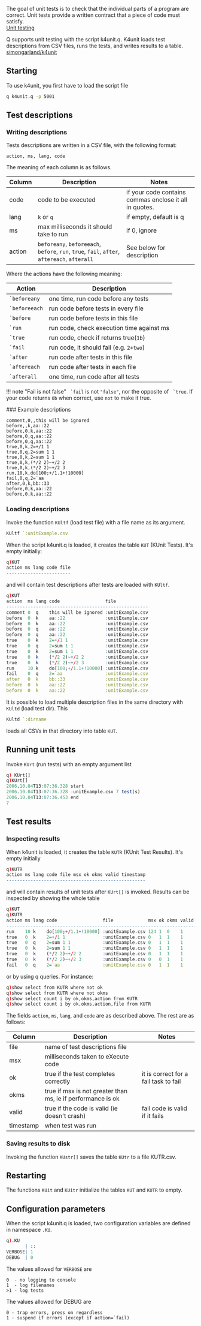 The goal of unit tests is to check that the individual parts of a program are correct. 
Unit tests provide a written contract that a piece of code must satisfy.  
<i class="fas fa-wikipedia-w"></i> [Unit testing](http://en.wikipedia.org/wiki/Unit_testing)

Q supports unit testing with the script k4unit.q. 
K4unit loads test descriptions from CSV files, runs the tests, and writes results to a table.  
<i class="fab fa-github"></i> [simongarland/k4unit](https://github.com/simongarland/k4unit)


## Starting

To use k4unit, you first have to load the script file
```bash
q k4unit.q -p 5001
```


## Test descriptions

### Writing descriptions

Tests descriptions are written in a CSV file, with the following format:
```csv
action, ms, lang, code
```
The meaning of each column is as follows.

| Column | Description                                                                | Notes                                                           |
|--------|----------------------------------------------------------------------------|-----------------------------------------------------------------|
| code   | code to be executed                                                        | if your code contains commas enclose it all in quotes.          |
| lang   | `k` or `q`                                                                 | if empty, default is q                                          |
| ms     | max milliseconds it should take to run                                     | if 0, ignore                                                    |
| action | `beforeany`, `beforeeach`, `before`, `run`, `true`, `fail`, `after`, `aftereach`, `afterall` | See below for description                     |

Where the actions have the following meaning:

| Action            | Description                               |
|-------------------|-------------------------------------------|
| `` `beforeany ``  | one time, run code before any tests       |
| `` `beforeeach `` | run code before tests in every file       |
| `` `before ``     | run code before tests in this file        |
| `` `run ``        | run code, check execution time against ms |
| `` `true ``       | run code, check if returns true(`1b`)       |
| `` `fail ``       | run code, it should fail (e.g. `2+two`)     |
| `` `after ``      | run code after tests in this file         |
| `` `aftereach ``  | run code after tests in each file         |
| `` `afterall ``   | one time, run code after all tests        |

!!! note "Fail is not false"
    `` `fail`` is not `"false"`, nor the opposite of `` `true``. 
    If your code returns `0b` when correct, use `not` to make it true. 


### Example descriptions
```csv
comment,0,,this will be ignored
before,,k,aa::22
before,0,k,aa::22
before,0,q,aa::22
before,0,q,aa::22
true,0,k,2=+/1 1
true,0,q,2=sum 1 1
true,0,k,2=sum 1 1
true,0,k,(*/2 2)~+/2 2
true,0,k,(*/2 2)~+/2 3
run,10,k,do[100;+/1.1+!10000]
fail,0,q,2=`aa
after,0,k,bb::33
before,0,k,aa::22
before,0,k,aa::22
```


### Loading descriptions

Invoke the function `KUltf` (load test file) with a file name as its argument.
```q
KUltf `:unitExample.csv
```
When the script k4unit.q is loaded, it creates the table `KUT` (KUnit Tests). It's empty initially:
```q
q)KUT
action ms lang code file
------------------------
```
and will contain test descriptions after tests are loaded with `KUltf`.
```q
q)KUT
action  ms lang code                 file
-----------------------------------------------------
comment 0  q    this will be ignored :unitExample.csv
before  0  k    aa::22               :unitExample.csv
before  0  k    aa::22               :unitExample.csv
before  0  q    aa::22               :unitExample.csv
before  0  q    aa::22               :unitExample.csv
true    0  k    2=+/1 1              :unitExample.csv
true    0  q    2=sum 1 1            :unitExample.csv
true    0  k    2=sum 1 1            :unitExample.csv
true    0  k    (*/2 2)~+/2 2        :unitExample.csv
true    0  k    (*/2 2)~+/2 3        :unitExample.csv
run     10 k    do[100;+/1.1+!10000] :unitExample.csv
fail    0  q    2=`aa                :unitExample.csv
after   0  k    bb::33               :unitExample.csv
before  0  k    aa::22               :unitExample.csv
before  0  k    aa::22               :unitExample.csv
```
It is possible to load multiple description files in the same directory with `KUltd` (load test dir). This
```q
KUltd `:dirname
```
loads all CSVs in that directory into table `KUT`.


## Running unit tests

Invoke `KUrt` (run tests) with an empty argument list
```q
q) KUrt[]
q)KUrt[]
2006.10.04T13:07:36.328 start
2006.10.04T13:07:36.328 :unitExample.csv 7 test(s)
2006.10.04T13:07:36.453 end
7
```


## Test results


### Inspecting results

When k4unit is loaded, it creates the table `KUTR` (KUnit Test Results). It's empty initially
```q
q)KUTR
action ms lang code file msx ok okms valid timestamp
----------------------------------------------------
```
and will contain results of unit tests after `KUrt[]` is invoked. Results can be inspected by showing the whole table
```q
q)KUT
q)KUTR
action ms lang code                 file             msx ok okms valid timest..
-----------------------------------------------------------------------------..
run    10 k    do[100;+/1.1+!10000] :unitExample.csv 124 1  0    1     2006.1..
true   0  k    2=+/1 1              :unitExample.csv 0   1  1    1     2006.1..
true   0  q    2=sum 1 1            :unitExample.csv 0   1  1    1     2006.1..
true   0  k    2=sum 1 1            :unitExample.csv 0   1  1    1     2006.1..
true   0  k    (*/2 2)~+/2 2        :unitExample.csv 0   1  1    1     2006.1..
true   0  k    (*/2 2)~+/2 3        :unitExample.csv 0   0  1    1     2006.1..
fail   0  q    2=`aa                :unitExample.csv 0   1  1    1     2006.1..
```
or by using q queries. For instance:
```q
q)show select from KUTR where not ok
q)show select from KUTR where not okms
q)show select count i by ok,okms,action from KUTR
q)show select count i by ok,okms,action,file from KUTR
```
The fields `action`, `ms`, `lang`, and `code` are as described above. The rest are as follows:

| Column    | Description                                                 | Notes                                 |
|-----------|-------------------------------------------------------------|---------------------------------------|
| file      | name of test descriptions file                              |                                       |
| msx       | milliseconds taken to eXecute code                          |                                       |
| ok        | true if the test completes correctly                        | it is correct for a fail task to fail |
| okms      | true if msx is not greater than ms, ie if performance is ok |                                       |
| valid     | true if the code is valid (ie doesn't crash)                | fail code is valid if it fails        |
| timestamp | when test was run                                           |                                       |


### Saving results to disk

Invoking the function `KUstr[]` saves the table `KUtr` to a file KUTR.csv.


## Restarting

The functions `KUit` and `KUitr` initialize the tables `KUT` and `KUTR` to empty.


## Configuration parameters

When the script k4unit.q is loaded, two configuration variables are defined in namespace `.KU`.
```q
q).KU
       | ::
VERBOSE| 1
DEBUG  | 0
```
The values allowed for `VERBOSE` are
```
0  - no logging to console
1  - log filenames
>1 - log tests
```
The values allowed for DEBUG are
```
0 - trap errors, press on regardless
1 - suspend if errors (except if action=`fail)
```

